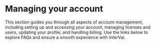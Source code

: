 # Managing your account

This section guides you through all aspects of account management, including setting up and accessing your account, managing licenses and users, updating your profile, and handling billing. Use the links below to explore FAQs and ensure a smooth experience with InterVal.
